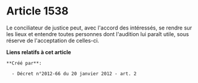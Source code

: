 # Article 1538

Le conciliateur de justice peut, avec l'accord des intéressés, se rendre sur les lieux et entendre toutes personnes dont
l'audition lui paraît utile, sous réserve de l'acceptation de celles-ci.

**Liens relatifs à cet article**

	**Créé par**:

	  - Décret n°2012-66 du 20 janvier 2012 - art. 2
